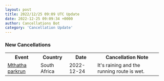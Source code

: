 ```yaml
---
layout: post
title: 2022/12/25 09:09 UTC Update
date: 2022-12-25 09:09:34 +0000
author: Cancellations Bot
category: 'Cancellation Update'
---
```


<h3>New Cancellations</h3>
<div class='hscrollable'>
<table style='width: 100%'>
    <tr>
        <th>Event</th>
        <th>Country</th>
        <th>Date</th>
        <th>Cancellation Note</th>
    </tr>
    <tr>
        <td><a href="https://www.parkrun.co.za/mthatha">Mthatha parkrun</a></td>
        <td>South Africa</td>
        <td>2022-12-24</td>
        <td>It's raining and the running route is wet.</td>
    </tr>
</table>
</div>
